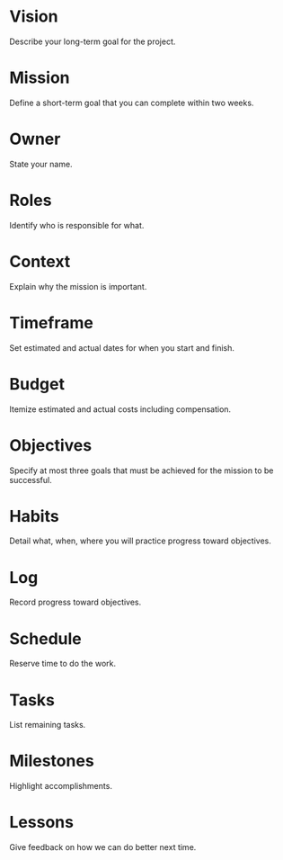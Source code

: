 # Vision
Describe your long-term goal for the project.

# Mission
Define a short-term goal that you can complete within two weeks.

# Owner
State your name.

# Roles
Identify who is responsible for what.

# Context
Explain why the mission is important.

# Timeframe
Set estimated and actual dates for when you start and finish.

# Budget
Itemize estimated and actual costs including compensation.

# Objectives
Specify at most three goals that must be achieved for the mission to be successful.

# Habits
Detail what, when, where you will practice progress toward objectives.

# Log
Record progress toward objectives.

# Schedule
Reserve time to do the work.

# Tasks
List remaining tasks.

# Milestones
Highlight accomplishments.

# Lessons
Give feedback on how we can do better next time.
